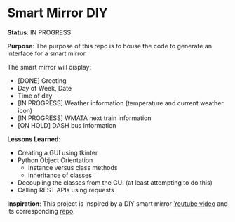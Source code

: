 # Smart Mirror DIY

**Status**: IN PROGRESS

**Purpose**: The purpose of this repo is to house the code to generate an interface for a smart mirror.

The smart mirror will display:
- [DONE] Greeting
- Day of Week, Date
- Time of day
- [IN PROGRESS] Weather information (temperature and current weather icon)
- [IN PROGRESS] WMATA next train information
- [ON HOLD] DASH bus information


**Lessons Learned**:
- Creating a GUI using tkinter
- Python Object Orientation
  - instance versus class methods
  - inheritance of classes
- Decoupling the classes from the GUI (at least attempting to do this)
- Calling REST APIs using requests


**Inspiration**: This project is inspired by a DIY smart mirror [Youtube video](https://www.youtube.com/watch?v=fkVBAcvbrjU&list=WL&index=10&t=2s) and its corresponding [repo](https://github.com/HackerShackOfficial/Smart-Mirror).
